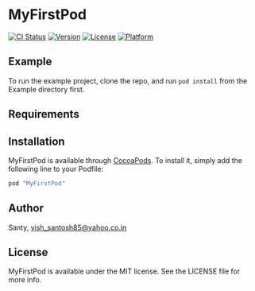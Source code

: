 # MyFirstPod

[![CI Status](http://img.shields.io/travis/Santy/MyFirstPod.svg?style=flat)](https://travis-ci.org/Santy/MyFirstPod)
[![Version](https://img.shields.io/cocoapods/v/MyFirstPod.svg?style=flat)](http://cocoapods.org/pods/MyFirstPod)
[![License](https://img.shields.io/cocoapods/l/MyFirstPod.svg?style=flat)](http://cocoapods.org/pods/MyFirstPod)
[![Platform](https://img.shields.io/cocoapods/p/MyFirstPod.svg?style=flat)](http://cocoapods.org/pods/MyFirstPod)

## Example

To run the example project, clone the repo, and run `pod install` from the Example directory first.

## Requirements

## Installation

MyFirstPod is available through [CocoaPods](http://cocoapods.org). To install
it, simply add the following line to your Podfile:

```ruby
pod "MyFirstPod"
```

## Author

Santy, vish_santosh85@yahoo.co.in

## License

MyFirstPod is available under the MIT license. See the LICENSE file for more info.
